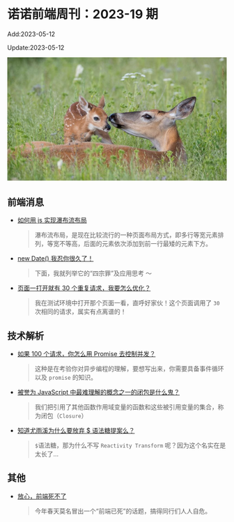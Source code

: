 <!--
 * @Description: weekly-19
 * @Author: zoeblow
 * @Email: zoeblow@gmail.com
 * @Date: 2023-01-01 19:20:35
 * @LastEditors: zoeblow
 * @LastEditTime: 2023-05-19 16:25:35
 * @FilePath: \nuofe-weekly1\2023\weekly-19.md
 -->

# 诺诺前端周刊：2023-19 期

Add:2023-05-12

Update:2023-05-12

![202319](../images/2023/202319.jpg)

## 前端消息

- [如何用 js 实现瀑布流布局](https://juejin.cn/post/7216200378341589052)

  > 瀑布流布局，是现在比较流行的一种页面布局方式，即多行等宽元素排列，等宽不等高，后面的元素依次添加到前一行最矮的元素下方。

- [new Date() 我忍你很久了！](https://mp.weixin.qq.com/s/O1Rey_B3wlPE_Y4qpFAcXw)

  > 下面，我就列举它的“四宗罪”及应用思考 ～

- [页面一打开就有 30 个重复请求，我要怎么优化？](https://juejin.cn/post/7222096611635003451)

  > 我在测试环境中打开那个页面一看，直呼好家伙！这个页面调用了 `30` 次相同的请求，属实有点离谱的！

## 技术解析

- [如果 100 个请求，你怎么用 Promise 去控制并发？](https://juejin.cn/post/7219961144584552504)

  > 这种是在考验你对异步编程的理解，要想写出来，你需要具备事件循环以及 `promise` 的知识。

- [被誉为 JavaScript 中最难理解的概念之一的闭包是什么鬼？](https://mp.weixin.qq.com/s/Pz43TeRU0j-ymqZ2so6qMA)

  > 我们把引用了其他函数作用域变量的函数和这些被引用变量的集合，称为闭包（`Closure`）

- [知道尤雨溪为什么要放弃 $ 语法糖提案么？](https://juejin.cn/post/7225267685763907621)

  > `$`语法糖，那为什么不写 `Reactivity Transform` 呢？因为这个名实在是太长了…

## 其他

- [放心，前端死不了](https://mp.weixin.qq.com/s/9rUSrhMlKfvRvMq-UxXwCQ)

  > 今年春天莫名冒出一个“前端已死”的话题，搞得同行们人人自危。
